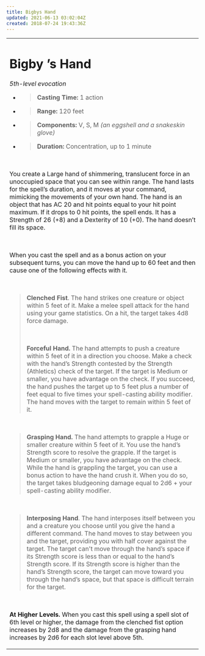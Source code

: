 ```yaml
---
title: Bigbys Hand
updated: 2021-06-13 03:02:04Z
created: 2018-07-24 19:43:36Z
---
```


<table><tbody><tr class="odd"><td><h1 id="bigby-s-hand"><strong>Bigby ’s Hand</strong></h1><p><em>5th-level evocation</em></p><ul><li><blockquote><p><strong>Casting Time:</strong> 1 action</p></blockquote></li><li><blockquote><p><strong>Range:</strong> 120 feet</p></blockquote></li><li><blockquote><p><strong>Components:</strong> V, S, M <em>(an eggshell and a snakeskin glove)</em></p></blockquote></li><li><blockquote><p><strong>Duration:</strong> Concentration, up to 1 minute</p></blockquote></li></ul><p> </p><p>You create a Large hand of shimmering, translucent force in an unoccupied space that you can see within range. The hand lasts for the spell’s duration, and it moves at your command, mimicking the movements of your own hand. The hand is an object that has AC 20 and hit points equal to your hit point maximum. If it drops to 0 hit points, the spell ends. It has a Strength of 26 (+8) and a Dexterity of 10 (+0). The hand doesn’t fill its space.</p><p> </p><p>When you cast the spell and as a bonus action on your subsequent turns, you can move the hand up to 60 feet and then cause one of the following effects with it.</p><p> </p><blockquote><p><strong>Clenched Fist</strong>. The hand strikes one creature or object within 5 feet of it. Make a melee spell attack for the hand using your game statistics. On a hit, the target takes 4d8 force damage.</p><p> </p><p><strong>Forceful Hand.</strong> The hand attempts to push a creature within 5 feet of it in a direction you choose. Make a check with the hand’s Strength contested by the Strength (Athletics) check of the target. If the target is Medium or smaller, you have advantage on the check. If you succeed, the hand pushes the target up to 5 feet plus a number of feet equal to five times your spell-casting ability modifier. The hand moves with the target to remain within 5 feet of it.</p></blockquote><p> </p><blockquote><p><strong>Grasping Hand.</strong> The hand attempts to grapple a Huge or smaller creature within 5 feet of it. You use the hand’s Strength score to resolve the grapple. If the target is Medium or smaller, you have advantage on the check. While the hand is grappling the target, you can use a bonus action to have the hand crush it. When you do so, the target takes bludgeoning damage equal to 2d6 + your spell-casting ability modifier.</p></blockquote><p> </p><blockquote><p><strong>Interposing Hand</strong>. The hand interposes itself between you and a creature you choose until you give the hand a different command. The hand moves to stay between you and the target, providing you with half cover against the target. The target can't move through the hand’s space if its Strength score is less than or equal to the hand’s Strength score. If its Strength score is higher than the hand’s Strength score, the target can move toward you through the hand’s space, but that space is difficult terrain for the target.</p></blockquote><p> </p><p><strong>At Higher Levels.</strong> When you cast this spell using a spell slot of 6th level or higher, the damage from the clenched fist option increases by 2d8 and the damage from the grasping hand increases by 2d6 for each slot level above 5th.</p></td></tr></tbody></table>
